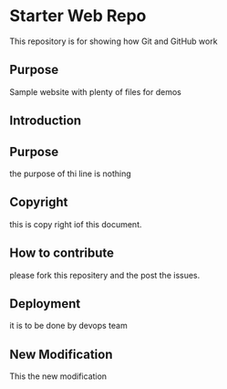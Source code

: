 # Starter Web Repo

This repository is for showing how Git and GitHub work

## Purpose

Sample website with plenty of files for demos
## Introduction

## Purpose

the purpose of thi line is nothing

## Copyright

this is copy right iof this document.

## How to contribute

please fork this repositery and the post the issues.

## Deployment

it is to be done by devops team

## New Modification

This the new modification
